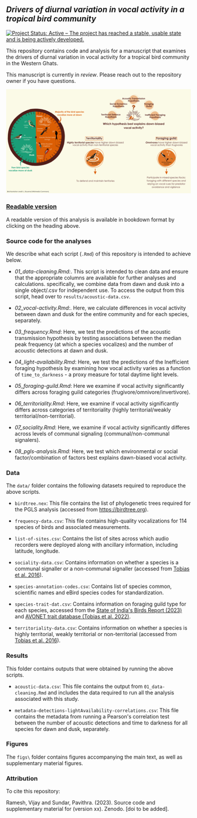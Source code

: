## *Drivers of diurnal variation in vocal activity in a tropical bird community*

<!-- badges: start -->

[![Project Status: Active – The project has reached a stable, usable state and is being actively developed.](https://www.repostatus.org/badges/latest/active.svg)](https://www.repostatus.org/#active) <!-- badges: end -->

This repository contains code and analysis for a manuscript that examines the drivers of diurnal variation in vocal activity for a tropical bird community in the Western Ghats.

This manuscript is currently in *review*. Please reach out to the repository owner if you have questions.

![](figs/graphical_abstract.png)  

### [Readable version](https://vjjan91.github.io/diurnal-Acoustics/)

A readable version of this analysis is available in bookdown format by clicking on the heading above.

### Source code for the analyses

We describe what each script (`.Rmd`) of this repository is intended to achieve below.

-   *01_data-cleaning.Rmd:*. This script is intended to clean data and ensure that the appropriate columns are available for further analyses and calculations. specifically, we combine data from dawn and dusk into a single object/.csv for independent use. To access the output from this script, head over to `results/acoustic-data.csv`.

-   *02_vocal-activity.Rmd:*. Here, we calculate differences in vocal activity between dawn and dusk for the entire community and for each species, separately.

-   *03_frequency.Rmd*: Here, we test the predictions of the acoustic transmission hypothesis by testing associations between the median peak frequency (at which a species vocalizes) and the number of acoustic detections at dawn and dusk.

-   *04_light-availability.Rmd*: Here, we test the predictions of the Inefficient foraging hypothesis by examining how vocal activity varies as a function of `time_to_darkness` - a proxy measure for total daytime light levels.

-   *05_foraging-guild.Rmd*: Here we examine if vocal activity significantly differs across foraging guild categories (frugivore/omnivore/invertivore).

-   *06_territoriality.Rmd*: Here, we examine if vocal activity significantly differs across categories of territoriality (highly territorial/weakly territorial/non-territorial).

-   *07_sociality.Rmd*: Here, we examine if vocal activity significantly differes across levels of communal signaling (communal/non-communal signalers).

-   *08_pgls-analysis.Rmd:* Here, we test which environmental or social factor/combination of factors best explains dawn-biased vocal activity.

### Data

The `data/` folder contains the following datasets required to reproduce the above scripts.

-   `birdtree.nex`: This file contains the list of phylogenetic trees required for the PGLS analysis (accessed from <https://birdtree.org>).

-   `frequency-data.csv`: This file contains high-quality vocalizations for 114 species of birds and associated measurements.

-   `list-of-sites.csv`: Contains the list of sites across which audio recorders were deployed along with ancillary information, including latitude, longitude.

-   `sociality-data.csv`: Contains information on whether a species is a communal signaller or a non-communal signaller (accessed from [Tobias et al. 2016](https://www.frontiersin.org/journals/ecology-and-evolution/articles/10.3389/fevo.2016.00074/full)).

-   `species-annotation-codes.csv`: Contains list of species common, scientific names and eBird species codes for standardization.

-   `species-trait-dat.csv`: Contains information on foraging guild type for each species, accessed from the [State of India's Birds Report (2023)](https://stateofindiasbirds.in/) and [AVONET trait database (Tobias et al. 2022)](https://onlinelibrary.wiley.com/doi/full/10.1111/ele.13898).

-   `territoriality-data.csv`: Contains information on whether a species is highly territorial, weakly territorial or non-territorial (accessed from [Tobias et al. 2016](https://www.frontiersin.org/journals/ecology-and-evolution/articles/10.3389/fevo.2016.00074/full)).

### Results

This folder contains outputs that were obtained by running the above scripts.

-   `acoustic-data.csv`: This file contains the output from `01_data-cleaning.Rmd` and includes the data required to run all the analysis associated with this study.

-   `metadata-detections-lightAvailability-correlations.csv`: This file contains the metadata from running a Pearson's correlation test between the number of acoustic detections and time to darkness for all species for dawn and dusk, separately.

### Figures

The `figs\` folder contains figures accompanying the main text, as well as supplementary material figures.

### Attribution

To cite this repository:

Ramesh, Vijay and Sundar, Pavithra. (2023). Source code and supplementary material for <edit information here>(version xx). Zenodo. [doi to be added].
